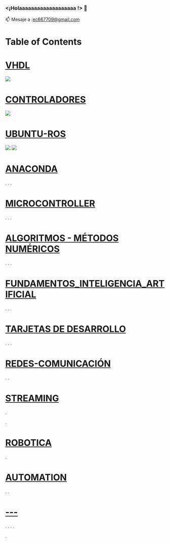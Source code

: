 ### <¡Holaaaaaaaaaaaaaaaaaaa !> 👋


📫 Mesaje a :ec667709@gmail.com

# Table of Contents



# [VHDL](https://github.com/ErickLopC/VHDL_/tree/main)

<img src="https://img.shields.io/badge/Python-FFD43B?style=for-the-badge&logo=python&logoColor=blue" />

# [CONTROLADORES](https://github.com/ErickLopC/Dise-o-de-Controladores)
 <img src="https://img.shields.io/badge/Ubuntu-E95420?style=for-the-badge&logo=ubuntu&logoColor=white" />

# [UBUNTU-ROS](https://github.com/ErickLopC/UBUNTU__ROS)
 
 <img src="https://img.shields.io/badge/conda-342B029.svg?&style=for-the-badge&logo=anaconda&logoColor=white" />
 <img src="https://img.shields.io/badge/Jupyter-F37626.svg?&style=for-the-badge&logo=Jupyter&logoColor=white" />

# [ANACONDA](https://github.com/ErickLopC/ANACONDA-/blob/main/README.md)
.
.
.
# [MICROCONTROLLER](https://github.com/ErickLopC/Microcontroller-/blob/main/README.md)
.
.
.
# [ALGORITMOS - MÉTODOS NUMÉRICOS](https://github.com/ErickLopC/Algoritmos-de-M-todos-num-ricos/blob/main/README.md)

.
.
.
#  [FUNDAMENTOS_INTELIGENCIA_ARTIFICIAL](https://github.com/ErickLopC/REDES)
.
.
.

# [TARJETAS DE DESARROLLO ](https://github.com/ErickLopC/Tarjetas_desarrollo)

.
.
.
# [REDES-COMUNICACIÓN](https://github.com/ErickLopC/COMUN_REDES)

.
.
# [STREAMING](https://github.com/ErickLopC/streaming)
.

.
# [ROBOTICA](https://github.com/ErickLopC/ROBOTICA)
.

# [AUTOMATION](https://github.com/ErickLopC/AUTOMATIZACION)
.
.
# [---](https://github.com/ErickLopC/D_TODO)
.
.
.
.

.



